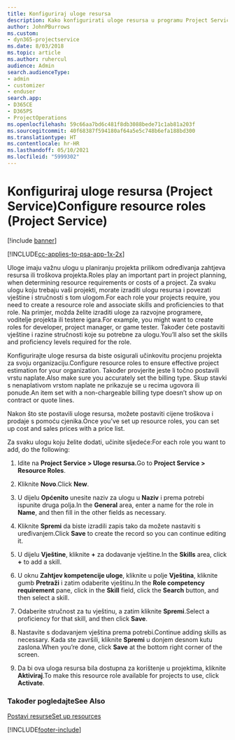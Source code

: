 ```yaml
---
title: Konfiguriraj uloge resursa
description: Kako konfigurirati uloge resursa u programu Project Service
author: JohnPBurrows
ms.custom:
- dyn365-projectservice
ms.date: 8/03/2018
ms.topic: article
ms.author: ruhercul
audience: Admin
search.audienceType:
- admin
- customizer
- enduser
search.app:
- D365CE
- D365PS
- ProjectOperations
ms.openlocfilehash: 59c66aa7bd6c481f8db3088bede71c1ab81a203f
ms.sourcegitcommit: 40f68387f594180af64a5e5c748b6efa188bd300
ms.translationtype: HT
ms.contentlocale: hr-HR
ms.lasthandoff: 05/10/2021
ms.locfileid: "5999302"
---
```

# <a name="configure-resource-roles-project-service"></a><span data-ttu-id="1e4c9-103">Konfiguriraj uloge resursa (Project Service)</span><span class="sxs-lookup"><span data-stu-id="1e4c9-103">Configure resource roles (Project Service)</span></span>

[!include [banner](../includes/psa-now-project-operations.md)]

[!INCLUDE[cc-applies-to-psa-app-1x-2x](../includes/cc-applies-to-psa-app-1x-2x.md)]

<span data-ttu-id="1e4c9-104">Uloge imaju važnu ulogu u planiranju projekta prilikom određivanja zahtjeva resursa ili troškova projekta.</span><span class="sxs-lookup"><span data-stu-id="1e4c9-104">Roles play an important part in project planning, when determining resource requirements or costs of a project.</span></span> <span data-ttu-id="1e4c9-105">Za svaku ulogu koju trebaju vaši projekti, morate izraditi ulogu resursa i povezati vještine i stručnosti s tom ulogom.</span><span class="sxs-lookup"><span data-stu-id="1e4c9-105">For each role your projects require, you need to create a resource role and associate skills and proficiencies to that role.</span></span> <span data-ttu-id="1e4c9-106">Na primjer, možda želite izraditi uloge za razvojne programere, voditelje projekta ili testere igara.</span><span class="sxs-lookup"><span data-stu-id="1e4c9-106">For example, you might want to create roles for developer, project manager, or game tester.</span></span> <span data-ttu-id="1e4c9-107">Također ćete postaviti vještine i razine stručnosti koje su potrebne za ulogu.</span><span class="sxs-lookup"><span data-stu-id="1e4c9-107">You’ll also set the skills and proficiency levels required for the role.</span></span>  
  
 <span data-ttu-id="1e4c9-108">Konfigurirajte uloge resursa da biste osigurali učinkovitu procjenu projekta za svoju organizaciju.</span><span class="sxs-lookup"><span data-stu-id="1e4c9-108">Configure resource roles to ensure effective project estimation for your organization.</span></span>  <span data-ttu-id="1e4c9-109">Također provjerite jeste li točno postavili vrstu naplate.</span><span class="sxs-lookup"><span data-stu-id="1e4c9-109">Also make sure you accurately set the billing type.</span></span> <span data-ttu-id="1e4c9-110">Skup stavki s nenaplativom vrstom naplate ne prikazuje se u recima ugovora ili ponude.</span><span class="sxs-lookup"><span data-stu-id="1e4c9-110">An item set with a non-chargeable billing type doesn’t show up on contract or quote lines.</span></span>  
  
 <span data-ttu-id="1e4c9-111">Nakon što ste postavili uloge resursa, možete postaviti cijene troškova i prodaje s pomoću cjenika.</span><span class="sxs-lookup"><span data-stu-id="1e4c9-111">Once you’ve set up resource roles, you can set up cost and sales prices with a price list.</span></span>  
  
 <span data-ttu-id="1e4c9-112">Za svaku ulogu koju želite dodati, učinite sljedeće:</span><span class="sxs-lookup"><span data-stu-id="1e4c9-112">For each role you want to add, do the following:</span></span>  
  
1.  <span data-ttu-id="1e4c9-113">Idite na **Project Service > Uloge resursa.**</span><span class="sxs-lookup"><span data-stu-id="1e4c9-113">Go to **Project Service > Resource Roles**.</span></span>  
  
2.  <span data-ttu-id="1e4c9-114">Kliknite **Novo**.</span><span class="sxs-lookup"><span data-stu-id="1e4c9-114">Click **New**.</span></span>  
  
3.  <span data-ttu-id="1e4c9-115">U dijelu **Općenito** unesite naziv za ulogu u **Naziv** i prema potrebi ispunite druga polja.</span><span class="sxs-lookup"><span data-stu-id="1e4c9-115">In the **General** area, enter a name for the role in **Name**, and then fill in the other fields as necessary.</span></span>  
  
4.  <span data-ttu-id="1e4c9-116">Kliknite **Spremi** da biste izradili zapis tako da možete nastaviti s uređivanjem.</span><span class="sxs-lookup"><span data-stu-id="1e4c9-116">Click **Save** to create the record so you can continue editing it.</span></span>  
  
5.  <span data-ttu-id="1e4c9-117">U dijelu **Vještine**, kliknite **+** za dodavanje vještine.</span><span class="sxs-lookup"><span data-stu-id="1e4c9-117">In the **Skills** area, click **+** to add a skill.</span></span>  
  
6.  <span data-ttu-id="1e4c9-118">U oknu **Zahtjev kompetencije uloge**, kliknite u polje **Vještina**, kliknite gumb **Pretraži** i zatim odaberite vještinu.</span><span class="sxs-lookup"><span data-stu-id="1e4c9-118">In the **Role competency requirement** pane, click in the **Skill** field, click the **Search** button, and then select a skill.</span></span>  
  
7.  <span data-ttu-id="1e4c9-119">Odaberite stručnost za tu vještinu, a zatim kliknite **Spremi**.</span><span class="sxs-lookup"><span data-stu-id="1e4c9-119">Select a proficiency for that skill, and then click **Save**.</span></span>  
  
8.  <span data-ttu-id="1e4c9-120">Nastavite s dodavanjem vještina prema potrebi.</span><span class="sxs-lookup"><span data-stu-id="1e4c9-120">Continue adding skills as necessary.</span></span> <span data-ttu-id="1e4c9-121">Kada ste završili, kliknite **Spremi** u donjem desnom kutu zaslona.</span><span class="sxs-lookup"><span data-stu-id="1e4c9-121">When you’re done, click **Save** at the bottom right corner of the screen.</span></span>  
  
9. <span data-ttu-id="1e4c9-122">Da bi ova uloga resursa bila dostupna za korištenje u projektima, kliknite **Aktiviraj**.</span><span class="sxs-lookup"><span data-stu-id="1e4c9-122">To make this resource role available for projects to use, click **Activate**.</span></span>  
  
### <a name="see-also"></a><span data-ttu-id="1e4c9-123">Također pogledajte</span><span class="sxs-lookup"><span data-stu-id="1e4c9-123">See Also</span></span>  
 [<span data-ttu-id="1e4c9-124">Postavi resurse</span><span class="sxs-lookup"><span data-stu-id="1e4c9-124">Set up resources</span></span>](../psa/set-up-resources.md)


[!INCLUDE[footer-include](../includes/footer-banner.md)]